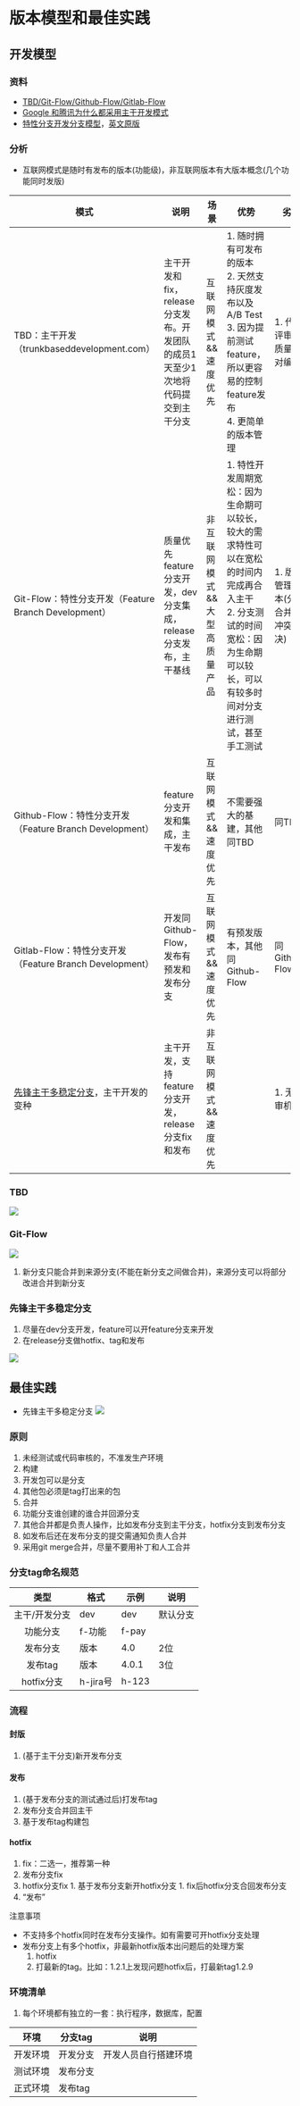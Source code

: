 # 版本模型和最佳实践

## 开发模型
### 资料
* [TBD/Git-Flow/Github-Flow/Gitlab-Flow](https://developer.51cto.com/article/620588.html)
* [Google 和腾讯为什么都采用主干开发模式](https://mp.weixin.qq.com/s/Q6pvLcr7S2Xct8MGtjMofA)
* [特性分支开发分支模型](http://blog.csdn.net/qq_34651940/article/details/51891767)，[英文原版](http://nvie.com/posts/a-successful-git-branching-model/)

### 分析
* 互联网模式是随时有发布的版本(功能级)，非互联网版本有大版本概念(几个功能同时发版)

| 模式 | 说明 | 场景 | 优势 | 劣势 |
| - | - | - | - | - |
| TBD：主干开发（trunkbaseddevelopment.com） | 主干开发和fix，release分支发布。开发团队的成员1天至少1次地将代码提交到主干分支 | 互联网模式 && 速度优先 | 1. 随时拥有可发布的版本 <br> 2. 天然支持灰度发布以及A/B Test <br> 3. 因为提前测试feature，所以更容易的控制feature发布 <br> 4. 更简单的版本管理 | 1. 代码评审和质量, 结对编程 |
| Git-Flow：特性分支开发（Feature Branch Development） | 质量优先 <br> feature分支开发，dev分支集成，release分支发布，主干基线 | 非互联网模式 && 大型高质量产品 | 1. 特性开发周期宽松：因为生命期可以较长，较大的需求特性可以在宽松的时间内完成再合入主干 <br> 2. 分支测试的时间宽松：因为生命期可以较长，可以有较多时间对分支进行测试，甚至手工测试 | 1. 版本管理成本(分支合并、冲突解决) |
| Github-Flow：特性分支开发（Feature Branch Development） | feature分支开发和集成，主干发布 | 互联网模式 && 速度优先 | 不需要强大的基建，其他同TBD | 同TBD |
| Gitlab-Flow：特性分支开发（Feature Branch Development） | 开发同Github-Flow，发布有预发和发布分支 | 互联网模式 && 速度优先 | 有预发版本，其他同Github-Flow | 同Github-Flow |
| [先锋主干多稳定分支](https://juejin.cn/post/6844904197763104775)，主干开发的变种 | 主干开发，支持feature分支开发，release分支fix和发布 | 非互联网模式 && 速度优先 |  | 1. 无评审机制 |

### TBD
![](../s/dev/model/tbd.png)

### Git-Flow
![](../s/dev/model/Git-Flow.png)
1. 新分支只能合并到来源分支(不能在新分支之间做合并)，来源分支可以将部分改进合并到新分支

### 先锋主干多稳定分支
1. 尽量在dev分支开发，feature可以开feature分支来开发
1. 在release分支做hotfix、tag和发布

![](../s/dev/model/fbd_simple.jpg)

## 最佳实践
* 先锋主干多稳定分支
![](../s/dev/model/git_workflow.png)

### 原则
1. 未经测试或代码审核的，不准发生产环境
1. 构建
  1. 开发包可以是分支
  1. 其他包必须是tag打出来的包
1. 合并
  1. 功能分支谁创建的谁合并回源分支
  1. 其他合并都是负责人操作，比如发布分支到主干分支，hotfix分支到发布分支
  1. 如发布后还在发布分支的提交需通知负责人合并
  1. 采用git merge合并，尽量不要用补丁和人工合并

### 分支tag命名规范
| 类型 | 格式 | 示例 | 说明 |
| :-: | - | - | - |
| 主干/开发分支 | dev | dev | 默认分支 |
| 功能分支 | f-功能 | f-pay |  |
| 发布分支 | 版本 | 4.0 | 2位 |
| 发布tag | 版本 | 4.0.1 | 3位 |
| hotfix分支 | h-jira号 | h-123 |  |

### 流程
#### 封版
1. (基于主干分支)新开发布分支

#### 发布
1. (基于发布分支的测试通过后)打发布tag
1. 发布分支合并回主干
1. 基于发布tag构建包

#### hotfix
1. fix：二选一，推荐第一种
  1. 发布分支fix
  1. hotfix分支fix
    1. 基于发布分支新开hotfix分支
    1. fix后hotfix分支合回发布分支
1. “发布”

注意事项
* 不支持多个hotfix同时在发布分支操作。如有需要可开hotfix分支处理
* 发布分支上有多个hotfix，非最新hotfix版本出问题后的处理方案
  1. hotfix
  1. 打最新的tag。比如：1.2.1上发现问题hotfix后，打最新tag1.2.9

### 环境清单
1. 每个环境都有独立的一套：执行程序，数据库，配置

| 环境 | 分支tag | 说明 |
| - | - | - |
| 开发环境 | 开发分支 | 开发人员自行搭建环境 |
| 测试环境 | 发布分支 |  |
| 正式环境 | 发布tag |  |
